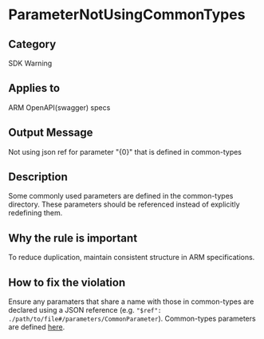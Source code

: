 # ParameterNotUsingCommonTypes

## Category

SDK Warning

## Applies to

ARM OpenAPI(swagger) specs

## Output Message

Not using json ref for parameter "{0}" that is defined in common-types

## Description

Some commonly used parameters are defined in the common-types directory. These parameters should be referenced instead of explicitly redefining them.

## Why the rule is important

To reduce duplication, maintain consistent structure in ARM specifications.

## How to fix the violation

Ensure any paramaters that share a name with those in common-types are declared using a JSON reference (e.g. `"$ref": ./path/to/file#/parameters/CommonParameter`). Common-types parameters are defined [here](https://github.com/Azure/azure-rest-api-specs/blob/main/specification/common-types/resource-management/v4/types.json#L624).
